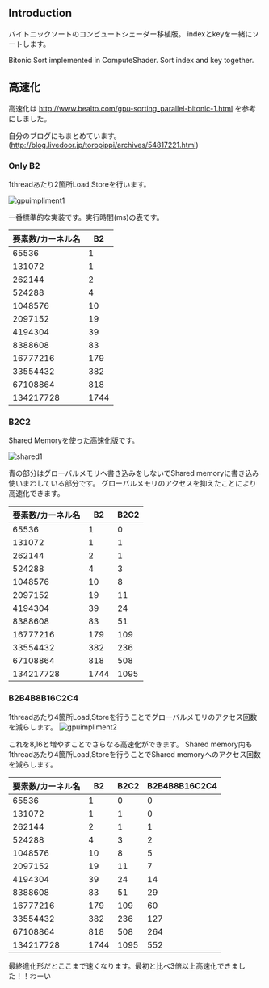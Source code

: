 ## Introduction

バイトニックソートのコンピュートシェーダー移植版。
indexとkeyを一緒にソートします。


Bitonic Sort implemented in ComputeShader.
Sort index and key together.



## 高速化

高速化は
http://www.bealto.com/gpu-sorting_parallel-bitonic-1.html
を参考にしました。

自分のブログにもまとめています。(http://blog.livedoor.jp/toropippi/archives/54817221.html)


### Only B2

1threadあたり2箇所Load,Storeを行います。

![gpuimpliment1](https://user-images.githubusercontent.com/44022497/87314023-a8a16000-c55d-11ea-9353-6dd51890e7d6.png)

一番標準的な実装です。実行時間(ms)の表です。

|要素数/カーネル名|B2|
|---|---|
|65536|1|
|131072|1|
|262144|2|
|524288|4|
|1048576|10|
|2097152|19|
|4194304|39|
|8388608|83|
|16777216|179|
|33554432|382|
|67108864|818|
|134217728|1744|



### B2C2

Shared Memoryを使った高速化版です。

![shared1](https://user-images.githubusercontent.com/44022497/87314088-b8b93f80-c55d-11ea-8e55-df8c4850bfc5.png)

青の部分はグローバルメモリへ書き込みをしないでShared memoryに書き込み使いまわしている部分です。
グローバルメモリのアクセスを抑えたことにより高速化できます。

|要素数/カーネル名|B2|B2C2|
|---|---|---|
|65536|1|0|
|131072|1|1|
|262144|2|1|
|524288|4|3|
|1048576|10|8|
|2097152|19|11|
|4194304|39|24|
|8388608|83|51|
|16777216|179|109|
|33554432|382|236|
|67108864|818|508|
|134217728|1744|1095|



### B2B4B8B16C2C4

1threadあたり4箇所Load,Storeを行うことでグローバルメモリのアクセス回数を減らします。
![gpuimpliment2](https://user-images.githubusercontent.com/44022497/87314155-c66ec500-c55d-11ea-9bd9-a8227274e079.png)

これを8,16と増やすことでさらなる高速化ができます。
Shared memory内も1threadあたり4箇所Load,Storeを行うことでShared memoryへのアクセス回数を減らします。

|要素数/カーネル名|B2|B2C2|B2B4B8B16C2C4|
|---|---|---|---|
|65536|1|0|0|
|131072|1|1|0|
|262144|2|1|1|
|524288|4|3|2|
|1048576|10|8|5|
|2097152|19|11|7|
|4194304|39|24|14|
|8388608|83|51|29|
|16777216|179|109|60|
|33554432|382|236|127|
|67108864|818|508|264|
|134217728|1744|1095|552|


最終進化形だとここまで速くなります。最初と比べ3倍以上高速化できました！！わーい